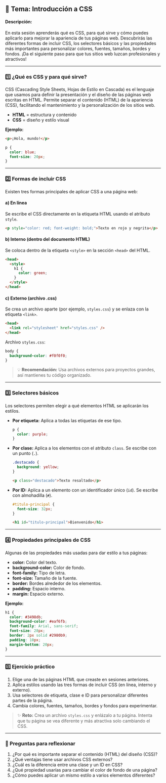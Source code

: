 ## 🌈 Tema: Introducción a CSS

#### Descripción:

En esta sesión aprenderás qué es CSS, para qué sirve y cómo puedes aplicarlo para mejorar la apariencia de tus páginas web. Descubrirás las diferentes formas de incluir CSS, los selectores básicos y las propiedades más importantes para personalizar colores, fuentes, tamaños, bordes y fondos. ¡Da el siguiente paso para que tus sitios web luzcan profesionales y atractivos!

---

### 1️⃣ ¿Qué es CSS y para qué sirve?

CSS (Cascading Style Sheets, Hojas de Estilo en Cascada) es el lenguaje que usamos para definir la presentación y el diseño de las páginas web escritas en HTML. Permite separar el contenido (HTML) de la apariencia (CSS), facilitando el mantenimiento y la personalización de los sitios web.

- **HTML** = estructura y contenido
- **CSS** = diseño y estilo visual

**Ejemplo:**

```html
<p>¡Hola, mundo!</p>
```

```css
p {
  color: blue;
  font-size: 20px;
}
```

---

### 2️⃣ Formas de incluir CSS

Existen tres formas principales de aplicar CSS a una página web:

#### a) En línea

Se escribe el CSS directamente en la etiqueta HTML usando el atributo `style`.

```html
<p style="color: red; font-weight: bold;">Texto en rojo y negrita</p>
```

#### b) Interno (dentro del documento HTML)

Se coloca dentro de la etiqueta `<style>` en la sección `<head>` del HTML.

```html
<head>
  <style>
    h1 {
      color: green;
    }
  </style>
</head>
```

#### c) Externo (archivo .css)

Se crea un archivo aparte (por ejemplo, `styles.css`) y se enlaza con la etiqueta `<link>`.

```html
<head>
  <link rel="stylesheet" href="styles.css" />
</head>
```

Archivo `styles.css`:

```css
body {
  background-color: #f0f0f0;
}
```

> 💡 **Recomendación:** Usa archivos externos para proyectos grandes, así mantienes tu código organizado.

---

### 3️⃣ Selectores básicos

Los selectores permiten elegir a qué elementos HTML se aplicarán los estilos.

- **Por etiqueta:** Aplica a todas las etiquetas de ese tipo.

  ```css
  p {
    color: purple;
  }
  ```

- **Por clase:** Aplica a los elementos con el atributo `class`. Se escribe con un punto (`.`).

  ```css
  .destacado {
    background: yellow;
  }
  ```

  ```html
  <p class="destacado">Texto resaltado</p>
  ```

- **Por ID:** Aplica a un elemento con un identificador único (`id`). Se escribe con almohadilla (`#`).

  ```css
  #titulo-principal {
    font-size: 32px;
  }
  ```

  ```html
  <h1 id="titulo-principal">Bienvenido</h1>
  ```

---

### 4️⃣ Propiedades principales de CSS

Algunas de las propiedades más usadas para dar estilo a tus páginas:

- **color:** Color del texto.
- **background-color:** Color de fondo.
- **font-family:** Tipo de letra.
- **font-size:** Tamaño de la fuente.
- **border:** Bordes alrededor de los elementos.
- **padding:** Espacio interno.
- **margin:** Espacio externo.

**Ejemplo:**

```css
h1 {
  color: #3498db;
  background-color: #eaf6fb;
  font-family: Arial, sans-serif;
  font-size: 28px;
  border: 2px solid #2980b9;
  padding: 10px;
  margin-bottom: 20px;
}
```

---

### 5️⃣ Ejercicio práctico

1. Elige una de las páginas HTML que creaste en sesiones anteriores.
2. Aplica estilos usando las tres formas de incluir CSS (en línea, interno y externo).
3. Usa selectores de etiqueta, clase e ID para personalizar diferentes partes de la página.
4. Cambia colores, fuentes, tamaños, bordes y fondos para experimentar.

> ✨ **Reto:** Crea un archivo `styles.css` y enlázalo a tu página. Intenta que tu página se vea diferente y más atractiva solo cambiando el CSS.

---

### 📝 Preguntas para reflexionar

1. ¿Por qué es importante separar el contenido (HTML) del diseño (CSS)?
2. ¿Qué ventajas tiene usar archivos CSS externos?
3. ¿Cuál es la diferencia entre una clase y un ID en CSS?
4. ¿Qué propiedad usarías para cambiar el color de fondo de una página?
5. ¿Cómo puedes aplicar un mismo estilo a varios elementos diferentes?
